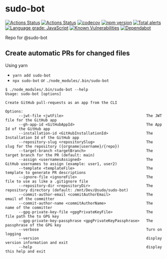 # sudo-bot

[![Actions Status](https://github.com/sudo-bot/sudo-bot/workflows/Run%20tests/badge.svg)](https://github.com/sudo-bot/sudo-bot/actions)
[![Actions Status](https://github.com/sudo-bot/sudo-bot/workflows/Lint%20files/badge.svg)](https://github.com/sudo-bot/sudo-bot/actions)
[![codecov](https://codecov.io/gh/sudo-bot/sudo-bot/branch/main/graph/badge.svg)](https://codecov.io/gh/sudo-bot/sudo-bot)
[![npm version](https://badge.fury.io/js/sudo-bot.svg)](https://badge.fury.io/js/sudo-bot)
[![Total alerts](https://img.shields.io/lgtm/alerts/g/sudo-bot/sudo-bot.svg?logo=lgtm&logoWidth=18)](https://lgtm.com/projects/g/sudo-bot/sudo-bot/alerts/)
[![Language grade: JavaScript](https://img.shields.io/lgtm/grade/javascript/g/sudo-bot/sudo-bot.svg?logo=lgtm&logoWidth=18)](https://lgtm.com/projects/g/sudo-bot/sudo-bot/context:javascript)
[![Known Vulnerabilities](https://snyk.io/test/github/sudo-bot/sudo-bot/badge.svg)](https://snyk.io/test/github/sudo-bot/sudo-bot)
[![Dependabot](https://badgen.net/badge/Dependabot/enabled/green?icon=dependabot)](https://dependabot.com/)

Repo for @sudo-bot

## Create automatic PRs for changed files

Using yarn

- `yarn add sudo-bot`
- `npx sudo-bot` or `./node_modules/.bin/sudo-bot`

```help
$ ./node_modules/.bin/sudo-bot --help
Usage: sudo-bot [options]

Create GitHub pull-requests as an app from the CLI

Options:
      --jwt-file <jwtFile>                                     The JWT file for the GitHub app
      --gh-app-id <GitHubAppId>                                The App Id of the GitHub app
      --installation-id <GitHubInstallationId>                 The Installation Id of the GitHub app
      --repository-slug <repositorySlug>                       The slug for the repository ({orgname|username}/{repo})
      --target-branch <targetBranch>                           The target branch for the PR (default: main)
      --assign <usernamesAssigned>                             The GitHub usernames to assign (example: user1, user2)
      --template <templateFile>                                The template to generate PR descriptions
      --ignore-file <ignoreFile>                               The file to use as like a .gitignore file
      --repository-dir <repositoryDir>                         The repository directory (default: /mnt/Dev/@sudo/sudo-bot)
      --commit-author-email <commitAuthorEmail>                The email of the committer
      --commit-author-name <commitAuthorName>                  The name of the committer
      --gpg-private-key-file <gpgPrivateKeyFile>               The file path the to GPG key
      --gpg-private-key-passphrase <gpgPrivateKeyPassphrase>   The passphrase of the GPG key
      --verbose                                                Turn on logging
      --version                                                display version information and exit
      --help                                                   display this help and exit


```
